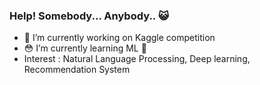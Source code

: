### Help! Somebody... Anybody.. 😺

- 📢 I’m currently working on Kaggle competition
- 😳 I’m currently learning ML 👀
- Interest : Natural Language Processing, Deep learning, Recommendation System

